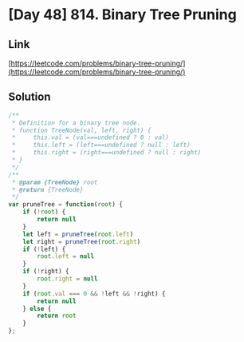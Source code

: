 # [Day 48] 814. Binary Tree Pruning

<a name="wyytb"></a>
## Link
[https://leetcode.com/problems/binary-tree-pruning/](https://leetcode.com/problems/binary-tree-pruning/)
<a name="ZGj3v"></a>
## Solution
```javascript
/**
 * Definition for a binary tree node.
 * function TreeNode(val, left, right) {
 *     this.val = (val===undefined ? 0 : val)
 *     this.left = (left===undefined ? null : left)
 *     this.right = (right===undefined ? null : right)
 * }
 */
/**
 * @param {TreeNode} root
 * @return {TreeNode}
 */
var pruneTree = function(root) {
    if (!root) {
        return null
    }
    let left = pruneTree(root.left)
    let right = pruneTree(root.right)
    if (!left) {
        root.left = null
    }
    if (!right) {
        root.right = null
    }
    if (root.val === 0 && !left && !right) {
        return null
    } else {
        return root
    }
};
```


